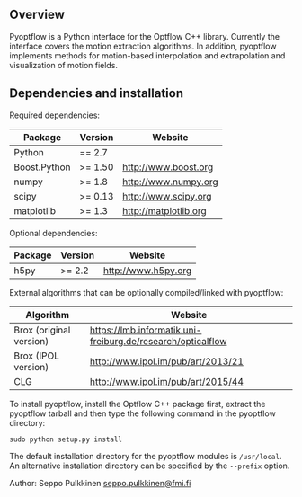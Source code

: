 Overview
--------

Pyoptflow is a Python interface for the Optflow C++ library. Currently the 
interface covers the motion extraction algorithms. In addition, pyoptflow 
implements methods for motion-based interpolation and extrapolation and 
visualization of motion fields.

Dependencies and installation
-----------------------------

Required dependencies:

  Package       | Version   | Website
  ------------- | --------- | --------------------
  Python        | == 2.7    |
  Boost.Python  | >= 1.50   | http://www.boost.org
  numpy         | >= 1.8    | http://www.numpy.org
  scipy         | >= 0.13   | http://www.scipy.org
  matplotlib    | >= 1.3    | http://matplotlib.org

Optional dependencies:

  Package       | Version   | Website
  ------------- | --------- | ---------------------
  h5py          | >= 2.2    | http://www.h5py.org

External algorithms that can be optionally compiled/linked with pyoptflow:

  Algorithm                | Website
  -------------------------|-----------------------------------------------------
  Brox (original version)  | https://lmb.informatik.uni-freiburg.de/research/opticalflow
  Brox (IPOL version)      | http://www.ipol.im/pub/art/2013/21
  CLG                      | http://www.ipol.im/pub/art/2015/44

To install pyoptflow, install the Optflow C++ package first, extract the 
pyoptflow tarball and then type the following command in the pyoptflow directory:

    sudo python setup.py install

The default installation directory for the pyoptflow modules is `/usr/local`. 
An alternative installation directory can be specified by the `--prefix` option.

Author: Seppo Pulkkinen <seppo.pulkkinen@fmi.fi>
